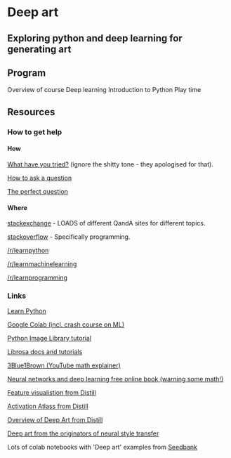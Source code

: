 # Deep art
## Exploring python and deep learning for generating art

## Program

Overview of course
Deep learning 
Introduction to Python
Play time

## Resources

### How to get help

#### How

[What have you tried?](https://mattgemmell.com/what-have-you-tried/) (ignore the shitty tone - they apologised for that). 

[How to ask a question](https://en.wikipedia.org/wiki/Wikipedia:Reference_desk/How_to_ask_a_software_question)

[The perfect question](https://blogs.msmvps.com/jonskeet/2010/08/29/writing-the-perfect-question/)

#### Where

[stackexchange](https://stackexchange.com/sites) - LOADS of different QandA sites for different topics. 

[stackoverflow](https://stackoverflow.com/questions) - Specifically programming.

[/r/learnpython](https://www.reddit.com/r/learnpython)

[/r/learnmachinelearning](https://www.reddit.com/r/learnmachinelearning/)

[/r/learnprogramming](https://www.reddit.com/r/learnprogramming/)


### Links
[Learn Python](https://www.oreilly.com/ideas/10-top-python-resources-on-oreillys-online-learning-platform)

[Google Colab (incl. crash course on ML)](https://colab.research.google.com/notebooks/welcome.ipynb#recent=true)

[Python Image Library tutorial](https://pillow.readthedocs.io/en/stable/handbook/tutorial.html)

[Librosa docs and tutorials](https://librosa.github.io/)

[3Blue1Brown (YouTube math explainer)](https://www.youtube.com/channel/UCYO_jab_esuFRV4b17AJtAw)

[Neural networks and deep learning free online book (warning some math!)](http://neuralnetworksanddeeplearning.com/)

[Feature visualistion from Distill](https://distill.pub/2017/feature-visualization/)

[Activation Atlass from Distill](https://distill.pub/2019/activation-atlas/)

[Overview of Deep Art from Distill](https://distill.pub/2018/differentiable-parameterizations/)

[Deep art from the originators of neural style transfer](https://deepart.io/)

Lots of colab notebooks with 'Deep art' examples from [Seedbank](https://research.google.com/seedbank/)
